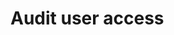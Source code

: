 # Audit user access

<!-- https://docs.microsoft.com/en-us/dynamics365/customer-engagement/developer/audit-user-access -->